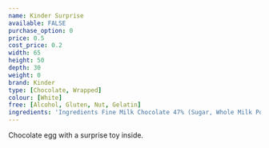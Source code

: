 ```yaml
---
name: Kinder Surprise
available: FALSE
purchase_option: 0
price: 0.5
cost_price: 0.2
width: 65
height: 50
depth: 30
weight: 0
brand: Kinder
type: [Chocolate, Wrapped]
colour: [White]
free: [Alcohol, Gluten, Nut, Gelatin]
ingredients: 'Ingredients Fine Milk Chocolate 47% (Sugar, Whole Milk Powder, Cocoa Butter, Cocoa Mass. Emulsifier: Lecithins (Soya); Vanillin), Skimmed Milk Powder, Sugar, Vegetable Fat, Concentrated Butter. Emulsifier: Lecithins (Soya), Vanillin.'
---
```

Chocolate egg with a surprise toy inside.